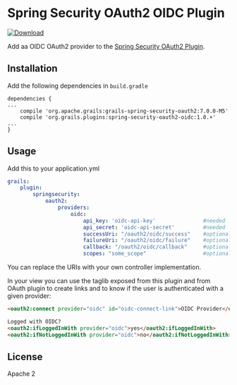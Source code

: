 Spring Security OAuth2 OIDC Plugin
====================================
[ ![Download](https://api.bintray.com/packages/grails/plugins/spring-security-oauth2-oidc/images/download.svg) ](https://bintray.com/grails/plugins/spring-security-oauth2-google/_latestVersion)

Add aa OIDC OAuth2 provider to the [Spring Security OAuth2 Plugin](https://github.com/apache/grails/grails-spring-security-oauth2).

Installation
------------
Add the following dependencies in `build.gradle`
```
dependencies {
...
    compile 'org.apache.grails:grails-spring-security-oauth2:7.0.0-M5'
    compile 'org.grails.plugins:spring-security-oauth2-oidc:1.0.+'
...
}
```

Usage
-----
Add this to your application.yml
```yaml
grails:
    plugin:
        springsecurity:
            oauth2:
                providers:
                    oidc:
                        api_key: 'oidc-api-key'               #needed
                        api_secret: 'oidc-api-secret'         #needed
                        successUri: "/oauth2/oidc/success"    #optional
                        failureUri: "/oauth2/oidc/failure"    #optional
                        callback: "/oauth2/oidc/callback"     #optional
                        scopes: "some_scope"                  #optional (Default: openid profile email)
```
You can replace the URIs with your own controller implementation.

In your view you can use the taglib exposed from this plugin and from OAuth plugin to create links and to know if the user is authenticated with a given provider:
```html
<oauth2:connect provider="oidc" id="oidc-connect-link">OIDC Provider</oauth2:connect>

Logged with OIDC?
<oauth2:ifLoggedInWith provider="oidc">yes</oauth2:ifLoggedInWith>
<oauth2:ifNotLoggedInWith provider="oidc">no</oauth2:ifNotLoggedInWith>
```
License
-------
Apache 2